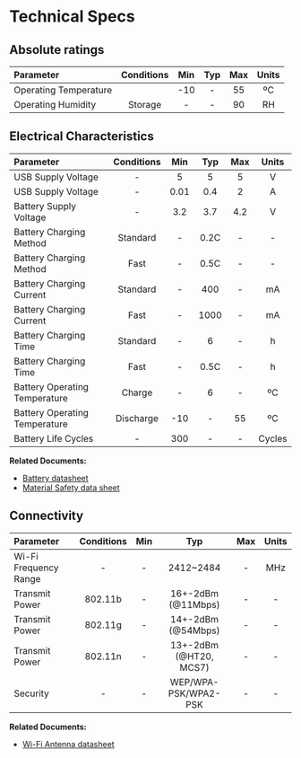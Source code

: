 # Technical Specs

## Absolute ratings

|   Parameter                       |   Conditions      |   Min     |   Typ     |   Max |   Units   |
|   :-                              |   :-:             |   :-:     |   :-:     |   :-: |   :-:     |
|   Operating Temperature           |                   |   -10     |   -       |   55  |   ºC      |
|   Operating Humidity              |   Storage         |   -       |   -       |   90  |   RH      |

## Electrical Characteristics

|   Parameter                       |   Conditions      |   Min     |   Typ     |   Max |   Units   |
|   :-                              |   :-:             |   :-:     |   :-:     |   :-: |   :-:     |
|   USB Supply Voltage              |   -               |   5       |   5       |   5   |   V       |
|   USB Supply Voltage              |   -               |   0.01    |   0.4     |   2   |   A       |
|   Battery Supply Voltage          |   -               |   3.2     |   3.7     |   4.2 |   V       |
|   Battery Charging Method         |   Standard        |   -       |   0.2C    |   -   |   -       |
|   Battery Charging Method         |   Fast            |   -       |   0.5C    |   -   |   -       |
|   Battery Charging Current        |   Standard        |   -       |   400     |   -   |   mA      |
|   Battery Charging Current        |   Fast            |   -       |   1000    |   -   |   mA      |
|   Battery Charging Time           |   Standard        |   -       |   6       |   -   |   h       |
|   Battery Charging Time           |   Fast            |   -       |   0.5C    |   -   |   h       |
|   Battery Operating Temperature   |   Charge          |   -       |   6       |   -   |   ºC      |
|   Battery Operating Temperature   |   Discharge       |   -10     |   -       |   55  |   ºC      |
|   Battery Life Cycles             |   -               |   300     |   -       |   -   |   Cycles  |

**Related Documents:**

- [Battery datasheet](https://docs.smartcitizen.me/assets/datasheets/batteries/PL804050_2000mAh/PL804050_2000mAh_Datasheet.pdf)
- [Material Safety data sheet](https://docs.smartcitizen.me/assets/datasheets/batteries/DTP605068_6000mAh/DTP605068_6000mAh_Safety_Datasheet.pdf)

## Connectivity

|   Parameter                       |   Conditions      |   Min     |   Typ                     |   Max |   Units       |
|   :-                              |   :-:             |   :-:     |   :-:                     |   :-: |   :-:         |
|   Wi-Fi Frequency Range           |   -               |   -       |   2412~2484               |   -   |   MHz         |
|   Transmit Power                  |   802.11b         |   -       |   16+-2dBm (@11Mbps)      |   -   |   -           |
|   Transmit Power                  |   802.11g         |   -       |   14+-2dBm (@54Mbps)      |   -   |   -           |
|   Transmit Power                  |   802.11n         |   -       |   13+-2dBm (@HT20, MCS7)  |   -   |   -           |
|   Security                        |   -               |   -       |   WEP/WPA-PSK/WPA2-PSK    |   -   |   -           |

**Related Documents:**

- [Wi-Fi Antenna datasheet](https://docs.smartcitizen.me/assets/datasheets/wifi/ESP-12F.pdf)